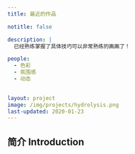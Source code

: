 ```yaml
---
title: 最近的作品

notitle: false

description: |
  已经熟练掌握了具体技巧可以非常熟练的画画了！

people:
  - 色彩
  - 氛围感
  - 动态
    

layout: project
image: /img/projects/hydrolysis.png
last-updated: 2020-01-23
---
```


## 简介 Introduction



